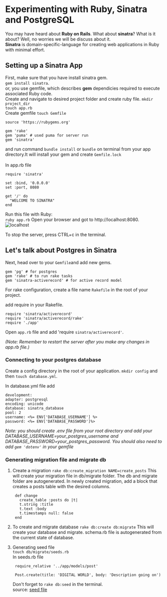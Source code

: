 # Experimenting with Ruby, Sinatra and PostgreSQL
You may have heard about **Ruby on Rails**. What about **sinatra**? What is it about?
Well, no worries we will be discuss about it.<br>
**Sinatra** is domain-specific-language for creating web applications in Ruby with minimal effort.

## Setting up a Sinatra App
First, make sure that you have install sinatra gem.<br>
`gem install sinatra`.<br>
or, you use gemfile, which describes **gem** dependicies required to execute associated Ruby code.<br>
Create and navigate to desired project folder and create ruby file.
`mkdir project_dir`<br>
`touch app.rb`<br>
Create gemfile `touch Gemfile` <br>
    
    source 'https://rubygems.org'

    gem 'rake'
    gem 'puma' # used puma for server run
    gem 'sinatra'
and run command `bundle install` or  `bundle` on terminal from your app directory.It will install your gem and create `Gemfile.lock`<br><br>
In app.rb file<br>
    
    require 'sinatra'

    set :bind, '0.0.0.0'
    set :port, 8080

    get '/' do
      "WELCOME TO SINATRA"
    end   

Run this file with Ruby:<br>
`ruby app.rb`
Open your browser and got to  http://localhost:8080. <br>
![localhost](https://user-images.githubusercontent.com/53853226/160815103-b3ea6d93-3c9a-42b3-ab61-dcf06e81cfd0.png)

To stop the server, press CTRL+c in the terminal.

## Let's talk about Postgres in Sinatra
Next, head over to your `Gemfile`and add new gems.

    gem 'pg' # for postgres      
    gem 'rake' # to run rake tasks
    gem 'sinatra-activerecord' # for active record model

For rake configuration, create a file name `Rakefile` in the root of your project.

add require in your Rakefile.

    require 'sinatra/activerecord'
    require 'sinatra/activerecord/rake'
    require './app'

Open `app.rb` file and add 'require `sinatra/activerecord'`.<br>

*(Note: Remember to restart the server after you make any changes in app.rb file.)*

### Connecting to your postgres database
Create a config directory in the root of your application. `mkdir config` and then `touch database.yml`.

In database.yml file add

    development:
    adapter: postgresql
    encoding: unicode
    database: sinatra_database
    pool: 2
    username: <%= ENV['DATABASE_USERNAME'] %>
    password: <%= ENV['DATABASE_PASSWORD']%>

*Note: you should create .env file  from your root directory and add your DATABASE_USERNAME=your_postgres_username and DATABASE_PASSWORD=your_postgres_password. You should also need to add `gem 'dotenv'` in your gemfile*

### Generating migration file and migrate db
1. Create a migration
    `rake db:create_migration NAME=create_posts`
    This will create your migration file in db/migrate folder. The db and migrate folder are autogenerated.
    In newly created migration, add a block that creates a posts table with the desired columns.

        def change
          create_table :posts do |t|
          t.string :title
          t.text :body
          t.timestamps null: false
        end

2. To create and migrate database
    `rake db:create db:migrate`
    This will create your database and migrate. schema.rb file is autogenerated from the current state of database.

3. Generating seed file<br>
    `touch db/migrate/seeds.rb`<br>
    In seeds.rb file

        require_relative '../app/models/post'

        Post.create(title: 'DIGITAL WORLD', body: 'Description going on')

    Don't forget to `rake db:seed` in the terminal.<br>
    source: [seed file](https://github.com/sf-wdi-gaia/sinatra-app-seed)
